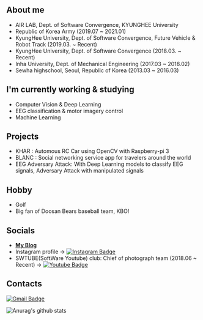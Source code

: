 ## About me
- AIR LAB, Dept. of Software Convergence, KYUNGHEE University
- Republic of Korea Army (2019.07 ~ 2021.01)
- KyungHee University, Dept. of Software Convergence, Future Vehicle & Robot Track (2019.03. ~ Recent)
- KyungHee University, Dept. of Software Convergence (2018.03. ~ Recent)
- Inha University, Dept. of Mechanical Engineering (2017.03 ~ 2018.02)
- Sewha highschool, Seoul, Republic of Korea (2013.03 ~ 2016.03)

## I'm currently working & studying 
- Computer Vision & Deep Learning
- EEG classification & motor imagery control 
- Machine Learning


## Projects
- KHAR : Automous RC Car using OpenCV with Raspberry-pi 3
- BLANC : Social networking service app for travelers around the world
- EEG Adversary Attack: With Deep Learning models to classify EEG signals, Adversary Attack with manipulated signals  

## Hobby
- Golf
- Big fan of Doosan Bears baseball team, KBO!

## Socials 
- [ **My Blog** ](https://velog.io/@wilko97) 
- Instagram profile -> [![Instagram Badge](https://img.shields.io/badge/-Instagram-a877f2?style=flat-square&logo=Instagram&logoColor=white&link=https://www.instagram.com/h.joony_vlog/)](https://www.instagram.com/h.joony_vlog/)
- SWTUBE(SoftWare Youtube) club: Chief of photograph team (2018.06 ~ Recent) -> [![Youtube Badge](https://img.shields.io/badge/Youtube-ff0000?style=flat-square&logo=youtube&link=https://www.youtube.com/c/소융튜브/featured)](https://www.youtube.com/c/소융튜브/featured)

## Contacts
[![Gmail Badge](https://img.shields.io/badge/-Gmail-d14836?style=flat-square&logo=Gmail&logoColor=white&link=mailto:wilko97@khu.ac.kr)](mailto:wilko97@khu.ac.kr)

![Anurag's github stats](https://github-readme-stats.vercel.app/api?username=PHANTOM0122&show_icons=true&theme=radical)

